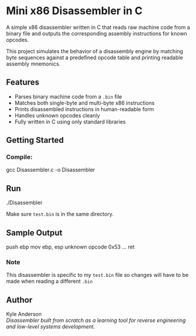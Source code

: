 # Mini x86 Disassembler in C

A simple x86 disassembler written in C that reads raw machine code from a binary file and outputs the corresponding assembly instructions for known opcodes.

This project simulates the behavior of a disassembly engine by matching byte sequences against a predefined opcode table and printing readable assembly mnemonics.

## Features

- Parses binary machine code from a `.bin` file
- Matches both single-byte and multi-byte x86 instructions
- Prints disassembled instructions in human-readable form
- Handles unknown opcodes cleanly
- Fully written in C using only standard libraries

## Getting Started

### Compile:

gcc Disassembler.c -o Disassembler

## Run

./Disassembler

Make sure `test.bin` is in the same directory.

## Sample Output

push ebp mov ebp, esp unknown opcode 0x53 ... ret

### Note
This disassembler is specific to my `test.bin` file so changes will have to be made when reading a different `.bin`

## Author

Kyle Anderson  
_Disassembler built from scratch as a learning tool for reverse engineering and low-level systems development._
